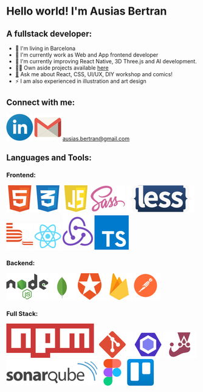 # Hello world! I'm Ausias Bertran
## A fullstack developer:

* 📍 I'm living in Barcelona
* 🔭 I'm currently work as Web and App frontend developer
* 🌱 I'm currently improving React Native, 3D Three.js and AI development.
* 👩‍💻 Own aside projects available [here](https://github.com/ulldecorb)
* [💬](https://github.com/ulldecorb/ever-junior-cheat-sheet) Ask me about React, CSS, UI/UX, DIY workshop and comics!
* ⚡ I am also experienced in illustration and art design

## Connect with me:
[![my linkedin](./assets/linkedin-icon.svg "my linkedin")](https://www.linkedin.com/in/ausias-bertran-23137320b/) 
[![ausias.bertran@gmail.com](./assets/gmail-icon.svg "my e-mail")](mailto:ausias.bertran@gmail.com)  ausias.bertran@gmail.com

## Languages and Tools:
### Frontend:
[![html](./assets/html-1.svg "html")](https://developer.mozilla.org/es/docs/Web/HTML)
[![css](./assets/css-3.svg "css")](https://developer.mozilla.org/es/docs/Web/CSS)
[![javascript](./assets/javascript-1.svg "javascript")](https://developer.mozilla.org/es/docs/Web/JavaScript)
[![sass](./assets/sass-1.svg "sass")](https://sass-lang.com/)
[![less](./assets/less.svg "less")](https://lesscss.org/)
[![bem](./assets/bem.svg "bem")](http://getbem.com/)
[![react](./assets/react-2.svg "react")](https://reactjs.org/)
[![redux](./assets/redux.svg "redux")](https://redux.js.org/)
[![typescript](./assets/typescript.svg "typescript")](https://www.typescriptlang.org/)
### Backend:
[![nodejs](./assets/nodejs-1.svg "Node.js")](https://nodejs.org/)
[![mongoDB](./assets/mongodb-icon-1.svg "moongoDB")](https://www.mongodb.com/)
[![auth0](./assets/auth0.svg "auth0")](https://auth0.com/)
[![firebase](./assets/firebase-1.svg "firebase")](https://firebase.google.com/)
[![postman](./assets/postman.svg "postman")](https://www.postman.com/)
### Full Stack:
[![npm](./assets/npm.svg "npm")](https://www.npmjs.com/)
[![git](./assets/git-icon.svg "git")](https://git-scm.com/)
[![eslint](./assets/eslint-1.svg "eslint")](https://eslint.org/)
[![jest](./assets/jest-2.svg "jest")](https://jestjs.io/)
[![sonarqube](./assets/sonarqube.svg "sonarqube")](https://www.sonarqube.org/)
[![figma](./assets/figma-1.svg "figma")](https://www.figma.com/)
[![trello](./assets/trello.svg "trello")](https://trello.com/)

